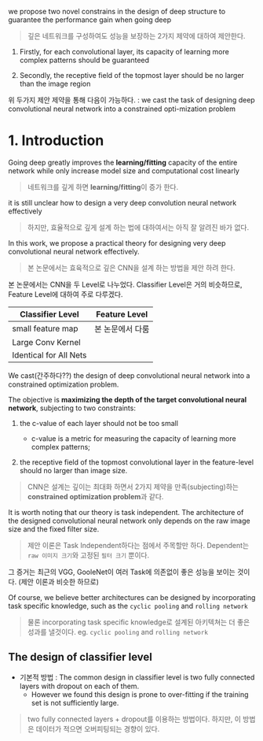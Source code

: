 we  propose  two  novel constrains in the design of deep structure to guarantee the performance gain when going deep

> 깊은 네트워크를 구성하여도 성능을 보장하는 2가지 제약에 대하여 제안한다.

1. Firstly, for each convolutional layer, its capacity of learning more complex patterns should be guaranteed

2. Secondly, the receptive field of the topmost layer should be no larger than the image region

위 두가지 제안 제약을 통해 다음이 가능하다. : we cast the task of designing deep convolutional neural network into a constrained opti-mization problem


# 1. Introduction 

Going deep greatly improves the **learning/fitting** capacity of the entire network while only increase model size and computational cost linearly 

>네트워크를 깊게 하면 **learning/fitting**이 증가 한다.

it is still unclear how to design a very deep convolution neural network effectively 

> 하지만, 효율적으로 깊게 설계 하는 법에 대하여서는 아직 잘 알려진 바가 없다. 

In this work, we propose a practical theory for designing very deep convolutional neural network effectively.

> 본 논문에서는 효육적으로 깊은 CNN을 설계 하는 방법을 제안 하려 한다. 

본 논문에서는 CNN을 두 Level로 나누었다. Classifier Level은 거의 비슷하므로, Feature Level에 대하여 주로 다루겠다. 

|Classifier Level |Feature Level|
|-|-|
|small feature map | 본 논문에서 다룸 |
|Large Conv Kernel||
|Identical for All Nets||

We cast(간주하다??)  the design of deep convolutional neural network into a constrained optimization problem.

The objective is __maximizing the depth of the target convolutional neural network__, subjecting to two constraints: 

1. the c-value of each layer should not be too small
    - c-value is a metric for measuring the capacity of learning more complex patterns; 

2. the receptive field of the topmost convolutional layer in the feature-level should no larger than image size.

> CNN은 설계는 깊이는 최대화 하면서 2가지 제약을 만족(subjecting)하는 **constrained optimization problem**과 같다. 

It is worth noting that our theory is task independent. The architecture of the designed convolutional neural network only depends on the raw image size and the fixed filter size.

> 제안 이론은 Task Independent하다는 점에서 주목할만 하다. Dependent는 `raw 이미지 크기`와 고정된 `필터 크기` 뿐이다. 

그 증거는 최근의 VGG, GooleNet이 여러 Task에 의존없이 좋은 성능을 보이는 것이다. (제안 이론과 비슷한 하므로)


Of course, we believe better architectures can be designed by incorporating task specific knowledge, such as the `cyclic pooling` and `rolling network`

> 물론 incorporating task specific knowledge로 설계된 아키텍쳐는 더 좋은 성과를 낼것이다. eg. `cyclic pooling` and `rolling network`

## The design of classifier level

- 기본적 방법 : The common design in classifier level is two fully connected layers with dropout on each of them. 
    - However we found this design is prone to over-fitting if the training set is not sufficiently large.

> two fully connected layers + dropout를 이용하는 방법이다. 하지만, 이 방법은 데이터가 적으면 오버피팅되는 경향이 있다. 



